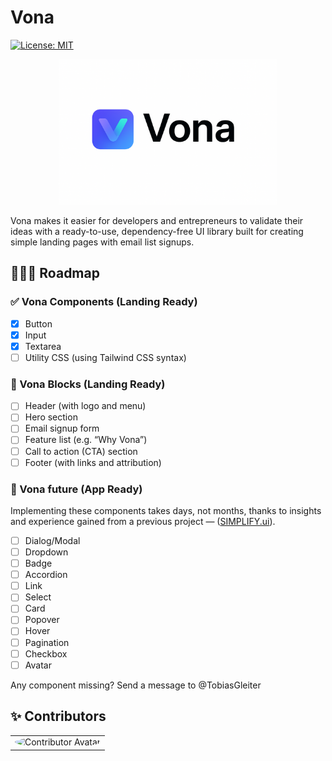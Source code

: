 # Vona

[![License: MIT](https://img.shields.io/badge/License-MIT-yellow.svg)](https://opensource.org/licenses/MIT)

<p align="center"> <img src="/img/vona.png" alt="Replace TailwindCSS and ShadCN with Vona — the first AI-friendly, lightweight UI library built with native Web Components and plain CSS." width="350"/></p>

Vona makes it easier for developers and entrepreneurs to validate their ideas with a ready-to-use, dependency-free UI library built for creating simple landing pages with email list signups.

## 🚴🏽‍♂️ Roadmap

### ✅ Vona Components (Landing Ready)

- [x] Button
- [x] Input
- [x] Textarea
- [ ] Utility CSS (using Tailwind CSS syntax)

### 🔧 Vona Blocks (Landing Ready)

- [ ] Header (with logo and menu)
- [ ] Hero section
- [ ] Email signup form
- [ ] Feature list (e.g. “Why Vona”)
- [ ] Call to action (CTA) section
- [ ] Footer (with links and attribution)

### 🔮 Vona future (App Ready)

Implementing these components takes days, not months, thanks to insights and experience gained from a previous project — ([SIMPLIFY.ui](https://github.com/TobiasGleiter/SIMPLIFY.ui)).

- [ ] Dialog/Modal
- [ ] Dropdown
- [ ] Badge
- [ ] Accordion
- [ ] Link
- [ ] Select
- [ ] Card
- [ ] Popover
- [ ] Hover
- [ ] Pagination
- [ ] Checkbox
- [ ] Avatar

Any component missing? Send a message to @TobiasGleiter

## ✨ Contributors

<table>
  <tr>
    <td align="center">
      <img src="https://avatars.githubusercontent.com/tobiasgleiter" width="64px" style="border-radius: 50%;" alt="Contributor Avatar"/>
    </td>
  </tr>
</table>
